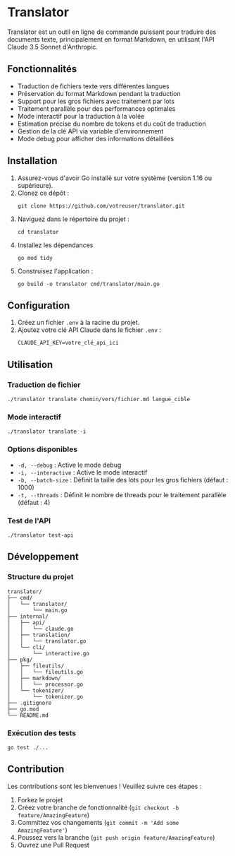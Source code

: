 # Translator

Translator est un outil en ligne de commande puissant pour traduire des documents texte, principalement en format Markdown, en utilisant l'API Claude 3.5 Sonnet d'Anthropic.

## Fonctionnalités

- Traduction de fichiers texte vers différentes langues
- Préservation du format Markdown pendant la traduction
- Support pour les gros fichiers avec traitement par lots
- Traitement parallèle pour des performances optimales
- Mode interactif pour la traduction à la volée
- Estimation précise du nombre de tokens et du coût de traduction
- Gestion de la clé API via variable d'environnement
- Mode debug pour afficher des informations détaillées

## Installation

1. Assurez-vous d'avoir Go installé sur votre système (version 1.16 ou supérieure).
2. Clonez ce dépôt :
   ```
   git clone https://github.com/votreuser/translator.git
   ```
3. Naviguez dans le répertoire du projet :
   ```
   cd translator
   ```
4. Installez les dépendances
   ```
   go mod tidy
   ```
5. Construisez l'application :
   ```
   go build -o translator cmd/translator/main.go
   ```

## Configuration

1. Créez un fichier `.env` à la racine du projet.
2. Ajoutez votre clé API Claude dans le fichier `.env` :
   ```
   CLAUDE_API_KEY=votre_clé_api_ici
   ```

## Utilisation

### Traduction de fichier

```
./translator translate chemin/vers/fichier.md langue_cible
```

### Mode interactif

```
./translator translate -i
```

### Options disponibles

- `-d, --debug` : Active le mode debug
- `-i, --interactive` : Active le mode interactif
- `-b, --batch-size` : Définit la taille des lots pour les gros fichiers (défaut : 1000)
- `-t, --threads` : Définit le nombre de threads pour le traitement parallèle (défaut : 4)

### Test de l'API

```
./translator test-api
```

## Développement

### Structure du projet

```
translator/
├── cmd/
│   └── translator/
│       └── main.go
├── internal/
│   ├── api/
│   │   └── claude.go
│   ├── translation/
│   │   └── translator.go
│   └── cli/
│       └── interactive.go
├── pkg/
│   ├── fileutils/
│   │   └── fileutils.go
│   ├── markdown/
│   │   └── processor.go
│   └── tokenizer/
│       └── tokenizer.go
├── .gitignore
├── go.mod
└── README.md
```

### Exécution des tests

```
go test ./...
```

## Contribution

Les contributions sont les bienvenues ! Veuillez suivre ces étapes :

1. Forkez le projet
2. Créez votre branche de fonctionnalité (`git checkout -b feature/AmazingFeature`)
3. Committez vos changements (`git commit -m 'Add some AmazingFeature'`)
4. Poussez vers la branche (`git push origin feature/AmazingFeature`)
5. Ouvrez une Pull Request

